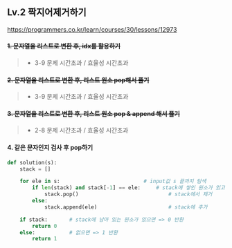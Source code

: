 ## Lv.2 짝지어제거하기

https://programmers.co.kr/learn/courses/30/lessons/12973

#### ~~1. 문자열을 리스트로 변환 후, idx를 활용하기~~

> - 3-9 문제 시간초과 / 효율성 시간초과

#### ~~2. 문자열을 리스트로 변환 후, 리스트 원소 pop해서 풀기~~

> - 3-9 문제 시간초과 / 효율성 시간초과

#### ~~3. 문자열을 리스트로 변환 후, 리스트 원소 pop & append 해서 풀기~~

> - 2-8 문제 시간초과 / 효율성 시간초과

#### 4. 같은 문자인지 검사 후 pop하기

```python
def solution(s):
    stack = []

    for ele in s:                           # input값 s 끝까지 탐색
        if len(stack) and stack[-1] == ele:     # stack에 쌓인 원소가 있고 /and/ input원소가 stack 가장 위에 있는 원소와 같다면
            stack.pop()                             # stack에서 제거
        else:
            stack.append(ele)                       # stack에 추가

    if stack:       # stack에 남아 있는 원소가 있으면 => 0 반환
        return 0
    else:           # 없으면 => 1 반환
        return 1
```
